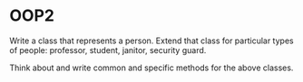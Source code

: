# OOP2
Write a class that represents a person. Extend that class for particular types of people:
professor, student, janitor, security guard.


Think about and write common and specific methods for the above classes.
